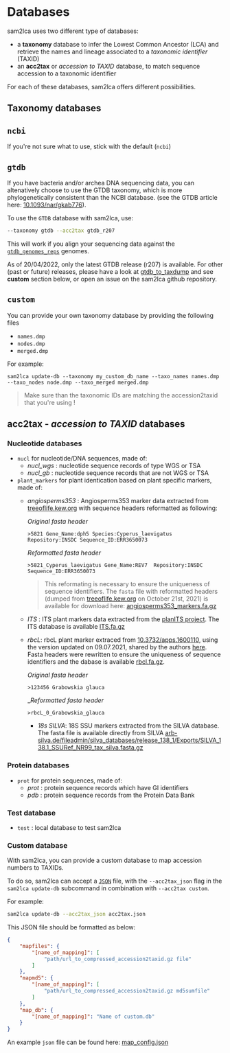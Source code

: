 # Databases

sam2lca uses two different type of databases:

- a **taxonomy** database to infer the Lowest Common Ancestor (LCA) and retrieve the names and lineage associated to a *taxonomic identifier* (TAXID)
- an **acc2tax** or *accession to TAXID* database, to match sequence accession to a taxonomic identifier

For each of these databases, sam2lca offers different possibilities.

## Taxonomy databases

## `ncbi`

If you're not sure what to use, stick with the default (`ncbi`)

## `gtdb`

If you have bacteria and/or archea DNA sequencing data, you can altenatively choose to use the GTDB taxonomy, which is more phylogenetically consistent than the NCBI database. (see the GTDB article here: [10.1093/nar/gkab776](https://doi.org/10.1093/nar/gkab776)).

To use the `GTDB` database with sam2lca, use:

```bash
--taxonomy gtdb --acc2tax gtdb_r207
```

This will work if you align your sequencing data against the [`gtdb_genomes_reps`](https://data.gtdb.ecogenomic.org/releases/release207/207.0/genomic_files_reps/gtdb_genomes_reps_r207.tar.gz) genomes.

As of 20/04/2022, only the latest GTDB release (r207) is available. For other (past or future) releases, please have a look at [gtdb_to_taxdump](https://github.com/nick-youngblut/gtdb_to_taxdump) and see **custom** section below, or open an issue on the sam2lca github repository.

## `custom`

You can provide your own taxonomy database by providing the following files

- `names.dmp`
- `nodes.dmp`
- `merged.dmp`

For example:

```
sam2lca update-db --taxonomy my_custom_db_name --taxo_names names.dmp --taxo_nodes node.dmp --taxo_merged merged.dmp 
```

> Make sure than the taxonomic IDs are matching the accession2taxid that you're using !

## acc2tax - *accession to TAXID* databases

### Nucleotide databases

- `nucl` for nucleotide/DNA sequences, made of:
  - *nucl_wgs* : nucleotide sequence records of type WGS or TSA
  - *nucl_gb* : nucleotide sequence records that are not WGS or TSA
- `plant_markers` for plant identication based on plant specific markers, made of:
  - *angiosperms353* : Angiosperms353 marker data extracted from [treeoflife.kew.org](https://treeoflife.kew.org/) with sequence headers reformatted as following:

    *Original fasta header*

    ```
    >5821 Gene_Name:dph5 Species:Cyperus_laevigatus Repository:INSDC Sequence_ID:ERR3650073
    ```

    *Reformatted fasta header*

    ```
    >5821_Cyperus_laevigatus Gene_Name:REV7  Repository:INSDC Sequence_ID:ERR3650073
    ```

    > This reformating is necessary to ensure the uniqueness of sequence identifiers. The `fasta` file with reformatted headers (dumped from [treeoflife.kew.org](https://treeoflife.kew.org/) on October 21st, 2021) is available for download here: [angiosperms353_markers.fa.gz](https://edmond.mpdl.mpg.de/api/access/datafile/101862)

  - *ITS* : ITS plant markers data extracted from the [planITS project](https://github.com/apallavicini/PLANiTS). The ITS database is available [ITS.fa.gz](https://edmond.mpdl.mpg.de/api/access/datafile/101863)

  - *rbcL*: rbcL plant marker extraced from [10.3732/apps.1600110](https://doi.org/10.3732/apps.1600110), using the version updated on 09.07.2021, shared by the authors [here](https://figshare.com/collections/rbcL_reference_library_July_2021/5504193).
    Fasta headers were rewritten to ensure the uniqueness of sequence identifiers and the dabase is available [rbcl.fa.gz](https://edmond.mpdl.mpg.de/api/access/datafile/101864).

    *Original fasta header*

    ```
    >123456 Grabowskia glauca
    ```

    _*Reformatted fasta header*

    ```
    >rbcL_0_Grabowskia_glauca
    ```

    - *18s SILVA*: 18S SSU markers extracted from the SILVA database. The fasta file is available directly from SILVA [arb-silva.de/fileadmin/silva_databases/release_138_1/Exports/SILVA_138.1_SSURef_NR99_tax_silva.fasta.gz](https://www.arb-silva.de/fileadmin/silva_databases/release_138_1/Exports/SILVA_138.1_SSURef_NR99_tax_silva.fasta.gz)

### Protein databases

- `prot` for protein sequences, made of:
  - *prot* : protein sequence records which have GI identifiers
  - *pdb* : protein sequence records from the Protein Data Bank

### Test database

- `test` : local database to test sam2lca

### Custom database

With sam2lca, you can provide a custom database to map accession numbers to TAXIDs.

To do so, sam2lca can accept a [`JSON`](https://www.json.org/json-en.html) file, with the `--acc2tax_json` flag in the `sam2lca update-db` subcommand in combination with `--acc2tax custom`.

For example:

```bash
sam2lca update-db --acc2tax_json acc2tax.json
```

This JSON file should be formatted as below:

```json
{
    "mapfiles": {
        "[name_of_mapping]": [
            "path/url_to_compressed_accession2taxid.gz file"
        ]
    },
    "mapmd5": {
        "[name_of_mapping]": [
            "path/url_to_compressed_accession2taxid.gz md5sumfile"
        ]
    },
    "map_db": {
        "[name_of_mapping]": "Name of custom.db"
    }
}
```

An example `json` file  can be found here: [map_config.json](https://raw.githubusercontent.com/maxibor/sam2lca/master/docs/tutorial/data/acc2tax.json)
